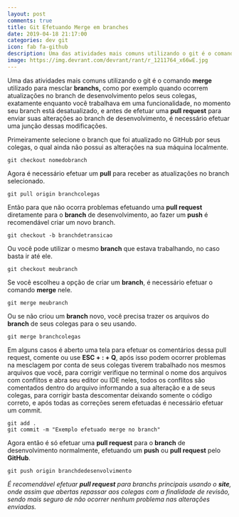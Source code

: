 ```yaml
---
layout: post
comments: true
title: Git Efetuando Merge em branches
date: 2019-04-18 21:17:00
categories: dev git
icon: fab fa-github
description: Uma das atividades mais comuns utilizando o git é o comando merge  utilizado para mesclar branchs  ...
image: https://img.devrant.com/devrant/rant/r_1211764_x66wE.jpg
---
```



Uma das atividades mais comuns utilizando o git é o comando **merge**  utilizado para mesclar **branchs,** como por exemplo quando ocorrem atualizações no branch de desenvolvimento pelos seus colegas, exatamente enquanto você trabalhava em uma funcionalidade, no momento seu branch está desatualizado, e antes de efetuar uma **pull request** para enviar suas alterações ao branch de desenvolvimento, é necessário efetuar uma junção dessas modificações.  

Primeiramente selecione o branch que foi atualizado no GitHub por seus colegas, o qual ainda não possui as alterações na sua máquina localmente.  


    git checkout nomedobranch

   Agora é necessário efetuar um **pull** para receber as atualizações no branch selecionado.  

    git pull origin branchcolegas


  Então para que não ocorra problemas efetuando uma **pull request** diretamente para o **branch** de desenvolvimento, ao fazer um **push** é recomendável criar um novo branch.  

    git checkout -b branchdetransicao  

Ou você pode utilizar o mesmo **branch** que estava trabalhando, no caso basta ir até ele.  

    git checkout meubranch


Se você escolheu a opção de criar um **branch**, é necessário efetuar o comando **merge** nele.



    git merge meubranch  

Ou se não criou um **branch** novo, você precisa trazer os arquivos do **branch** de seus colegas para o seu usando.  

    git merge branchcolegas



Em alguns casos é aberto uma tela para efetuar os comentários dessa pull request, comente ou use **ESC + : + Q**,  após isso podem ocorrer problemas na mesclagem por conta de seus colegas tiverem trabalhado nos mesmos arquivos que você, para corrigir verifique no terminal o nome dos arquivos com conflitos e abra seu editor ou IDE neles, todos os conflitos são comentados dentro do arquivo informando a sua alteração e a de seus colegas, para corrigir basta descomentar deixando somente o código correto, e após todas as correções serem efetuadas é necessário efetuar um commit.  


    git add .
    git commit -m "Exemplo efetuado merge no branch"  

Agora então é só efetuar uma **pull request** para o **branch** de desenvolvimento normalmente, efetuando um **push** ou **pull request** pelo **GitHub**.

    git push origin branchdedesenvolvimento  

*É recomendável efetuar **pull request** para branchs principais usando o **site**, onde assim que abertas repassar aos colegas com a finalidade de revisão, sendo mais seguro de não ocorrer nenhum problema nas alterações enviadas.*
